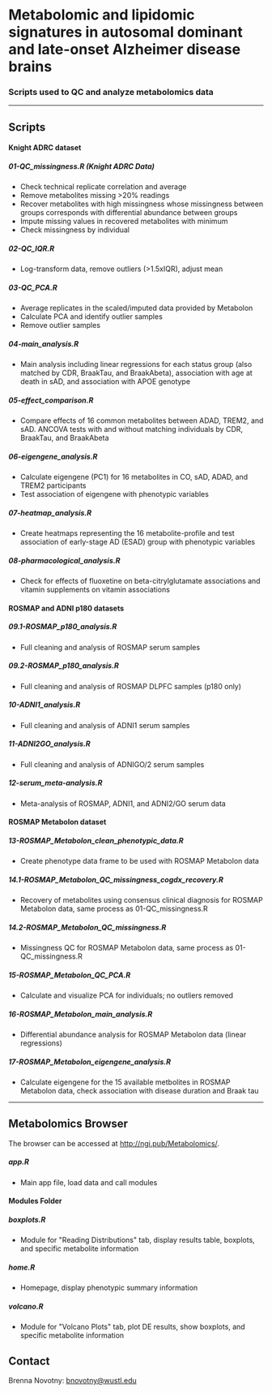 # Metabolomic and lipidomic signatures in autosomal dominant and late-onset Alzheimer disease brains

### Scripts used to QC and analyze metabolomics data

---

## Scripts
#### **Knight ADRC dataset**
##### 01-QC_missingness.R (Knight ADRC Data)
- Check technical replicate correlation and average
- Remove metabolites missing >20% readings
- Recover metabolites with high missingness whose missingness between groups corresponds with differential abundance between groups
- Impute missing values in recovered metabolites with minimum
- Check missingness by individual

##### 02-QC_IQR.R
- Log-transform data, remove outliers (>1.5xIQR), adjust mean

##### 03-QC_PCA.R
- Average replicates in the scaled/imputed data provided by Metabolon
- Calculate PCA and identify outlier samples
- Remove outlier samples

##### 04-main_analysis.R
- Main analysis including linear regressions for each status group (also matched by CDR, BraakTau, and BraakAbeta), association with age at death in sAD, and association with APOE genotype

##### 05-effect_comparison.R
- Compare effects of 16 common metabolites between ADAD, TREM2, and sAD. ANCOVA tests with and without matching individuals by CDR, BraakTau, and BraakAbeta

##### 06-eigengene_analysis.R
- Calculate eigengene (PC1) for 16 metabolites in CO, sAD, ADAD, and TREM2 participants
- Test association of eigengene with phenotypic variables

##### 07-heatmap_analysis.R
- Create heatmaps representing the 16 metabolite-profile and test association of early-stage AD (ESAD) group with phenotypic variables

##### 08-pharmacological_analysis.R
- Check for effects of fluoxetine on beta-citrylglutamate associations and vitamin supplements on vitamin associations

#### **ROSMAP and ADNI p180 datasets**

##### 09.1-ROSMAP_p180_analysis.R
- Full cleaning and analysis of ROSMAP serum samples

##### 09.2-ROSMAP_p180_analysis.R
- Full cleaning and analysis of ROSMAP DLPFC samples (p180 only)

##### 10-ADNI1_analysis.R
- Full cleaning and analysis of ADNI1 serum samples

##### 11-ADNI2GO_analysis.R
- Full cleaning and analysis of ADNIGO/2 serum samples

##### 12-serum_meta-analysis.R
- Meta-analysis of ROSMAP, ADNI1, and ADNI2/GO serum data

#### **ROSMAP Metabolon dataset**

##### 13-ROSMAP_Metabolon_clean_phenotypic_data.R
- Create phenotype data frame to be used with ROSMAP Metabolon data

##### 14.1-ROSMAP_Metabolon_QC_missingness_cogdx_recovery.R
- Recovery of metabolites using consensus clinical diagnosis for ROSMAP Metabolon data, same process as 01-QC_missingness.R

##### 14.2-ROSMAP_Metabolon_QC_missingness.R
- Missingness QC for ROSMAP Metabolon data, same process as 01-QC_missingness.R

##### 15-ROSMAP_Metabolon_QC_PCA.R
- Calculate and visualize PCA for individuals; no outliers removed

##### 16-ROSMAP_Metabolon_main_analysis.R
- Differential abundance analysis for ROSMAP Metabolon data (linear regressions)

##### 17-ROSMAP_Metabolon_eigengene_analysis.R
- Calculate eigengene for the 15 available metbolites in ROSMAP Metabolon data, check association with disease duration and Braak tau

---

## Metabolomics Browser

The browser can be accessed at http://ngi.pub/Metabolomics/.

##### app.R
- Main app file, load data and call modules

#### **Modules Folder**

##### boxplots.R
- Module for "Reading Distributions" tab, display results table, boxplots, and specific metabolite information

##### home.R
- Homepage, display phenotypic summary information

##### volcano.R
- Module for "Volcano Plots" tab, plot DE results, show boxplots, and specific metabolite information

## Contact
Brenna Novotny: bnovotny@wustl.edu

